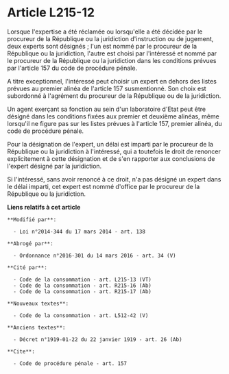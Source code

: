 # Article L215-12

Lorsque l'expertise a été réclamée ou lorsqu'elle a été décidée par le procureur de la République ou la juridiction
d'instruction ou de jugement, deux experts sont désignés ; l'un est nommé par le procureur de la République ou la
juridiction, l'autre est choisi par l'intéressé et nommé par le procureur de la République ou la juridiction dans les
conditions prévues par l'article 157 du code de procédure pénale. 

A titre exceptionnel, l'intéressé peut choisir un expert en dehors des listes prévues au premier alinéa de l'article 157
susmentionné. Son choix est subordonné à l'agrément du procureur de la République ou de la juridiction.

Un agent exerçant sa fonction au sein d'un laboratoire d'Etat peut être désigné dans les conditions fixées aux premier et
deuxième alinéas, même lorsqu'il ne figure pas sur les listes prévues à l'article 157, premier alinéa, du code de procédure
pénale. 

Pour la désignation de l'expert, un délai est imparti par le procureur de la République ou la juridiction à l'intéressé, qui
a toutefois le droit de renoncer explicitement à cette désignation et de s'en rapporter aux conclusions de l'expert désigné
par la juridiction. 

Si l'intéressé, sans avoir renoncé à ce droit, n'a pas désigné un expert dans le délai imparti, cet expert est nommé d'office
par le procureur de la République ou la juridiction.

**Liens relatifs à cet article**

	**Modifié par**:

	  - Loi n°2014-344 du 17 mars 2014 - art. 138

	**Abrogé par**:

	  - Ordonnance n°2016-301 du 14 mars 2016 - art. 34 (V)

	**Cité par**:

	  - Code de la consommation - art. L215-13 (VT)
	  - Code de la consommation - art. R215-16 (Ab)
	  - Code de la consommation - art. R215-17 (Ab)

	**Nouveaux textes**:

	  - Code de la consommation - art. L512-42 (V)

	**Anciens textes**:

	  - Décret n°1919-01-22 du 22 janvier 1919 - art. 26 (Ab)

	**Cite**:

	  - Code de procédure pénale - art. 157
